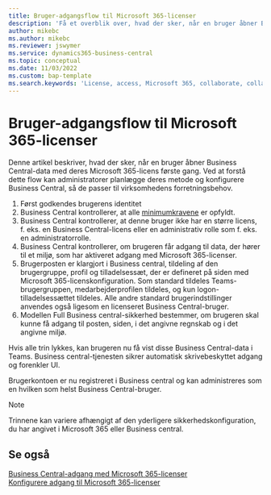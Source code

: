 ```yaml
---
title: Bruger-adgangsflow til Microsoft 365-licenser
description: 'Få et overblik over, hvad der sker, når en bruger åbner Business Central-data med deres Microsoft 365-licens første gang.'
author: mikebc
ms.author: mikebc
ms.reviewer: jswymer
ms.service: dynamics365-business-central
ms.topic: conceptual
ms.date: 11/03/2022
ms.custom: bap-template
ms.search.keywords: 'License, access, Microsoft 365, collaborate, collaboration, Teams, Microsoft Teams'
---
```

# <a name="user-access-flow-for-microsoft--licenses" />Bruger-adgangsflow til Microsoft 365-licenser

Denne artikel beskriver, hvad der sker, når en bruger åbner Business Central-data med deres Microsoft 365-licens første gang. Ved at forstå dette flow kan administratorer planlægge deres metode og konfigurere Business Central, så de passer til virksomhedens forretningsbehov.

1. Først godkendes brugerens identitet 
2. Business Central kontrollerer, at alle [minimumkravene](admin-access-with-m365-license.md#minimum-requirements) er opfyldt.
3. Business Central kontrollerer, at denne bruger ikke har en større licens, f. eks. en Business Central-licens eller en administrativ rolle som f. eks. en administratorrolle. 
4. Business Central kontrollerer, om brugeren får adgang til data, der hører til et miljø, som har aktiveret adgang med Microsoft 365-licenser. 
5. Brugerposten er klargjort i Business central, tildeling af den brugergruppe, profil og tilladelsessæt, der er defineret på siden med Microsoft 365-licenskonfiguration. Som standard tildeles Teams-brugergruppen, medarbejderprofilen tildeles, og kun logon-tilladelsessættet tildeles. Alle andre standard brugerindstillinger anvendes også ligesom en licenseret Business Central-bruger. 
6. Modellen Full Business central-sikkerhed bestemmer, om brugeren skal kunne få adgang til posten, siden, i det angivne regnskab og i det angivne miljø. 

Hvis alle trin lykkes, kan brugeren nu få vist disse Business Central-data i Teams. Business central-tjenesten sikrer automatisk skrivebeskyttet adgang og forenkler UI. 

Brugerkontoen er nu registreret i Business central og kan administreres som en hvilken som helst Business Central-bruger.

> [!NOTE]
> Trinnene kan variere afhængigt af den yderligere sikkerhedskonfiguration, du har angivet i Microsoft 365 eller Business central.

## <a name="see-also" />Se også

[Business Central-adgang med Microsoft 365-licenser](admin-access-with-m365-license.md#minimum-requirements)  
[Konfigurere adgang til Microsoft 365-licenser](admin-access-with-m365-license-setup.md)  
